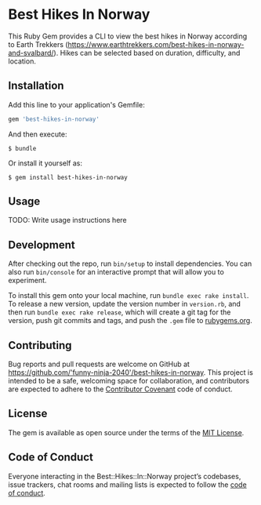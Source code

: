 # Best Hikes In Norway

This Ruby Gem provides a CLI to view the best hikes in Norway according to Earth Trekkers (https://www.earthtrekkers.com/best-hikes-in-norway-and-svalbard/). Hikes can be selected based on duration, difficulty, and location.

## Installation

Add this line to your application's Gemfile:

```ruby
gem 'best-hikes-in-norway'
```

And then execute:

    $ bundle

Or install it yourself as:

    $ gem install best-hikes-in-norway

## Usage

TODO: Write usage instructions here

## Development

After checking out the repo, run `bin/setup` to install dependencies. You can also run `bin/console` for an interactive prompt that will allow you to experiment.

To install this gem onto your local machine, run `bundle exec rake install`. To release a new version, update the version number in `version.rb`, and then run `bundle exec rake release`, which will create a git tag for the version, push git commits and tags, and push the `.gem` file to [rubygems.org](https://rubygems.org).

## Contributing

Bug reports and pull requests are welcome on GitHub at https://github.com/'funny-ninja-2040'/best-hikes-in-norway. This project is intended to be a safe, welcoming space for collaboration, and contributors are expected to adhere to the [Contributor Covenant](http://contributor-covenant.org) code of conduct.

## License

The gem is available as open source under the terms of the [MIT License](https://opensource.org/licenses/MIT).

## Code of Conduct

Everyone interacting in the Best::Hikes::In::Norway project’s codebases, issue trackers, chat rooms and mailing lists is expected to follow the [code of conduct](https://github.com/'funny-ninja-2040'/best-hikes-in-norway/blob/master/CODE_OF_CONDUCT.md).
